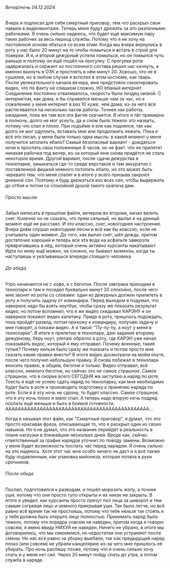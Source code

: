 ###### Вечер/ночь 04.12.2024
Вчера я подписал для себя смертный приговор, тем что раскрыл свои навыки в видеомонтаже. Теперь меня будут дрюкать за это различными рабочками. Я очень сильно надеюсь, что будет ещё максимум пару таких рабочек за весь период службы. Потому что я не хочу на постоянной основе ебаться со всем этим.
Когда мы вчера вернулись в роту у нас было 20 минут на то чтобы помыться и встать в строй для поверки. И я, и второй дежурный успели помыться, но он помылся чуть раньше и поэтому он ещё пошёл на прогулку. С прогулки рота задержалась и сержант из постоянного состава решил нас качнуть, а именно вкинуть в ОЗК и простоять в нём минут 20. Хорошо, что не в сушилке, но в любом случае я вспотел в этом костюме, как тварь. 
После увлекательного начала вечера, мне предстояло смонтировать видео, что по факту не слишком сложно, НО ёбаный интернет. Соединение постоянно отваливалось, скорость была пиздец низкой. С интернетом, как дома, я бы справился меньше чем за час, но к сожалению у меня интернет в раз 10 хуже, чем дома, из-за чего всё растягивается на несколько часов работы. Точнее как работы, ожидания, пока же там вся эта фигня скачается.
В итоге я лёг примерно в полночь, долго не мог уснуть, да и сном было тяжело это назвать, потому что спал я плохо. При подъёме я еле как поднялся, так как долго не мог одуплить, вставать мне или продолжить лежать.
Пока я всё это писал, у меня была только одна мысль: в какой момент у меня получится затопить ебало? Самый безопасный вариант - дождаться ночи и проспать свои положенные 8 часов, но не факт. что не прилетит никакая рабочка под вечер, из-за который мне снова придётся не спать некоторое время. Другой вариант, после сдачи дежурства в технопарке, заныкаться где-то среди верстаков и там аккуратно с поставленной фишкой немного потопить ебало, но это может быть черевато тем, что меня спалят и в итоге у всего призыва закроют дневной сон. Поэтому я буду держаться изо всех сил, чтобы выдержать до отбоя и потом со спокойной душой такого храпача дам.
###### Просто мысли
Забыл написать в прошлом файле, вечером во вторник, начал валить снег. Конечно он не сказать, что прям сильный, но выпал и на данный момент ещё не расстаял. И это классно, снег, новогоднее настроение. Вчера днём слушал новогодние песни и всё как бы классно, если не учитывать один момент. До того, как выпал снег, шёл дождь, притом достаточно хороший и теперь вся эта вода на асфальте замерзла превратившись в лёд, который очень активно курсанты накатывают. Идти по нему ещё можно, не сложно, но бывают моменты, когда ты наступаешь и укатываешься впереди стоящего человека
###### До обеда
Утро начинается не с кофе, а с беготни. После завтрака приходим в технопарк и там я посидел буквально минут 20 спокойно, после чего мне звонят из роты со словами: один из дежурных должен прилететь в роту и получить задачу от командира. Перед выходом я подумал, что наверное надо бы взять ноутбук, чтобы сразу же показать результат видео, но потом вспомнил, что я же видео скидывал КАРЭНУ и он наверное покажет видео капитану. 
Придя в роту, пришлось подождать, пока пройдёт развод, потом прихожу к командиру, получаю задачу и мне говорят, а покажи видео. А я такой: "Пу-пу-пу, а ноут у меня в технопарке". В итоге я прилетаю в технопарк, даю задание второму дежурному, беру ноут, улетаю обратно в роту, где КАРЭН уже начал показывать видос, который я ему отправил. Почему военные, такие тупые? Почему нельзя было сразу же показать и потом просто мне сказать какие правки внести? 
В итоге видео досмотрели на моём ноуте, после чего получил небольшую правку. 
Я снова побежал в технопарк вносить правки, в общем, беготня и только.
Видео отправил, всё классно, немного беготни, но сейчас это не самое страшное. Самое страшное, что я скорее всего СЕГОДНЯ же заступаю в наряд по роте. Тоесть я ещё не успею сдать наряд по технопарку, как мне необходимо будет быть в роте и производить подготовку к принятию наряда по роте. Если я в эту ночь не сдохну, то будет классно. Самое страшное, что я эту ночь плохо и мало спал. А теперь надо вторую ночь подряд поспать ещё меньше и быть в боевой готовности.
АААААААААААААААААААААААААААААААААААААААААААААА...

Когда я называл этот файл, как "Смертный приговор", я думал, что это просто красивая фраза, описывающая то, что я раскрыл один из своих навыков. Но я не думал, что это название перейдёт в реальность в плане нагрузки в ближайшие несколько дней.
Вроде как, сейчас ответственный за график нарядов уточнит по поводу замены. Возможно у меня будет возможность поспать час перед нарядом. Я очень сильно на это надеюсь. Хотя этот час мне особо ничего не даст и я всё также буду подавленным, как упаковка майонеза, которая попала в руки срочников.
###### После обеда
Поспал, подготовился к разводам, и пошёл морозить жопу, а точнее уши, потому что они просто тупо открыты и их никак не закрыть. В итоге я увидел, как курсанты просто прячут пол лица за шиворот и тем самым согревая лицо и немного прикрывая уши. Так было легче, но всё равно всё время так не простоишь, потому что тебе нельзя так стоять и у тебя должна быть открыто лицо полностью.
Принимать наряд было тяжело, потому что порядок совсем не наведен, притом когда я говорю совсем, я имею ввиду НИХУЯ не наведен. Ничего не убрано, в итоге мы договорились, что мы сменяемся, но недостатки они устраняют после смены. Но нас всё равно за уборку выебали, так как предыдущий наряд плохо (или совсем) не убрали канцелярию из-за чего мне пришлось её убирать.
Про ночь распишу позже, потому что я очень сильно хочу спать и у меня нет сил. Через 20 минут пойду спать до утра, а потом служба в наряде.
